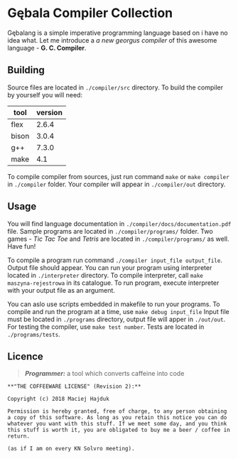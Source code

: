 # Gębala Compiler Collection

Gębalang is a simple imperative programming language based on i have no idea what. Let me introduce a *a new georgus compiler* of this awesome language - **G. C. Compiler**.

## Building

Source files are located in `./compiler/src` directory. To build the compiler by yourself you will need:

| tool  | version |
|-------|---------|
| flex  | 2.6.4   |
| bison | 3.0.4   |
| g++   | 7.3.0   |
| make  | 4.1     |

To compile compiler from sources, just run command `make` or `make compiler` in `./compiler` folder. Your compiler will appear in `./compiler/out` directory.

## Usage

You will find language documentation in `./compiler/docs/documentation.pdf` file. Sample programs are located in `./compiler/programs/` folder. Two games - _Tic Tac Toe_ and _Tetris_ are located in `./compiler/programs/` as well. Have fun!

To compile a program run command `./compiler input_file output_file`.
Output file should appear. You can run your program using interpreter located in `./interpreter` directory. To compile interpreter, call `make maszyna-rejestrowa` in its catalogue. To run program, execute interpreter with your output file as an argument.

You can aslo use scripts embedded in makefile to run your programs. To compile and run the program at a time, use `make debug input_file` Input file must be located in `./programs` directory, output file will apper in `./out/out`. For testing the compiler, use `make test number`. Tests are located in `./programs/tests`.

## Licence

> ***Programmer:*** a tool which converts caffeine into code

    **"THE COFFEEWARE LICENSE" (Revision 2):**

    Copyright (c) 2018 Maciej Hajduk

    Permission is hereby granted, free of charge, to any person obtaining a copy of this software. As long as you retain this notice you can do whatever you want with this stuff. If we meet some day, and you think this stuff is worth it, you are obligated to buy me a beer / coffee in return.

    (as if I am on every KN Solvro meeting).
